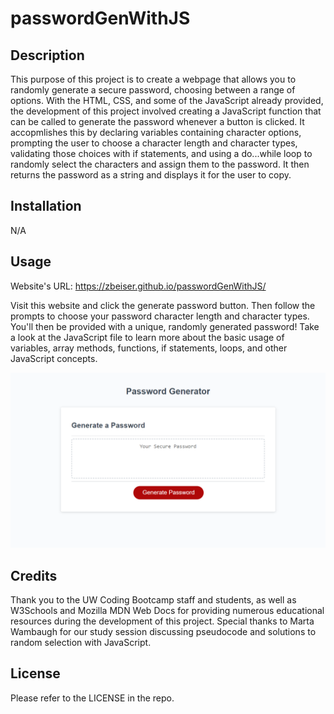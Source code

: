 # passwordGenWithJS

## Description
This purpose of this project is to create a webpage that allows you to randomly generate a secure password, choosing between a range of options. With the HTML, CSS, and some of the JavaScript already provided, the development of this project involved creating a JavaScript function that can be called to generate the password whenever a button is clicked. It accopmlishes this by declaring variables containing character options, prompting the user to choose a character length and character types, validating those choices with if statements, and using a do...while loop to randomly select the characters and assign them to the password. It then returns the password as a string and displays it for the user to copy.

## Installation
N/A

## Usage
Website's URL: https://zbeiser.github.io/passwordGenWithJS/

Visit this website and click the generate password button. Then follow the prompts to choose your password character length and character types. You'll then be provided with a unique, randomly generated password! Take a look at the JavaScript file to learn more about the basic usage of variables, array methods, functions, if statements, loops, and other JavaScript concepts.

![Screenshot](https://github.com/zbeiser/passwordGenWithJS/blob/main/passwordGen-Screenshot.png?raw=true)

## Credits
Thank you to the UW Coding Bootcamp staff and students, as well as W3Schools and Mozilla MDN Web Docs for providing numerous educational resources during the development of this project. Special thanks to Marta Wambaugh for our study session discussing pseudocode and solutions to random selection with JavaScript.

## License
Please refer to the LICENSE in the repo.
